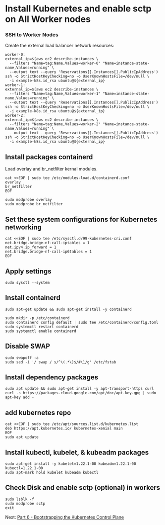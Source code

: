 # Install Kubernetes and enable sctp on All Worker nodes

### SSH to Worker Nodes

Create the external load balancer network resources:

```
worker-0:
external_ip=$(aws ec2 describe-instances \
  --filters "Name=tag:Name,Values=worker-0" "Name=instance-state-name,Values=running" \
  --output text --query 'Reservations[].Instances[].PublicIpAddress')
ssh -o StrictHostKeyChecking=no -o UserKnownHostsFile=/dev/null \
  -i example-k8s.id_rsa ubuntu@${external_ip}
worker-1:
external_ip=$(aws ec2 describe-instances \
  --filters "Name=tag:Name,Values=worker-1" "Name=instance-state-name,Values=running" \
  --output text --query 'Reservations[].Instances[].PublicIpAddress')
ssh -o StrictHostKeyChecking=no -o UserKnownHostsFile=/dev/null \
  -i example-k8s.id_rsa ubuntu@${external_ip}
worker-2:
external_ip=$(aws ec2 describe-instances \
  --filters "Name=tag:Name,Values=worker-2" "Name=instance-state-name,Values=running" \
  --output text --query 'Reservations[].Instances[].PublicIpAddress')
ssh -o StrictHostKeyChecking=no -o UserKnownHostsFile=/dev/null \
  -i example-k8s.id_rsa ubuntu@${external_ip}
```

## Install packages containerd
Load overlay and br_netfilter kernal modules.
```
cat <<EOF | sudo tee /etc/modules-load.d/containerd.conf 
overlay 
br_netfilter 
EOF

sudo modprobe overlay 
sudo modprobe br_netfilter
```

## Set these system configurations for Kubernetes networking
```
cat <<EOF | sudo tee /etc/sysctl.d/99-kubernetes-cri.conf 
net.bridge.bridge-nf-call-iptables = 1 
net.ipv4.ip_forward = 1 
net.bridge.bridge-nf-call-ip6tables = 1 
EOF
```

## Apply settings
```
sudo sysctl --system
```

## Install containerd
```
sudo apt-get update && sudo apt-get install -y containerd

sudo mkdir -p /etc/containerd
sudo containerd config default | sudo tee /etc/containerd/config.toml
sudo systemctl restart containerd
sudo systemctl enable containerd
```

## Disable SWAP
```
sudo swapoff -a
sudo sed -i '/ swap / s/^\(.*\)$/#\1/g' /etc/fstab
```

## Install dependency packages
```
sudo apt update && sudo apt-get install -y apt-transport-https curl
curl -s https://packages.cloud.google.com/apt/doc/apt-key.gpg | sudo apt-key add -
```

## add kubernetes repo
```
cat <<EOF | sudo tee /etc/apt/sources.list.d/kubernetes.list
deb https://apt.kubernetes.io/ kubernetes-xenial main
EOF
sudo apt update
```

## Install kubectl, kubelet, & kubeadm packages
```
sudo apt-get install -y kubelet=1.22.1-00 kubeadm=1.22.1-00 kubectl=1.22.1-00
sudo apt-mark hold kubelet kubeadm kubectl
```

## Check Disk and enable sctp (optional) in workers
```
sudo lsblk -f
sudo modprobe sctp
exit
```

Next: [Part 6 - Bootstrapping the Kubernetes Control Plane](07-part-06.md)
